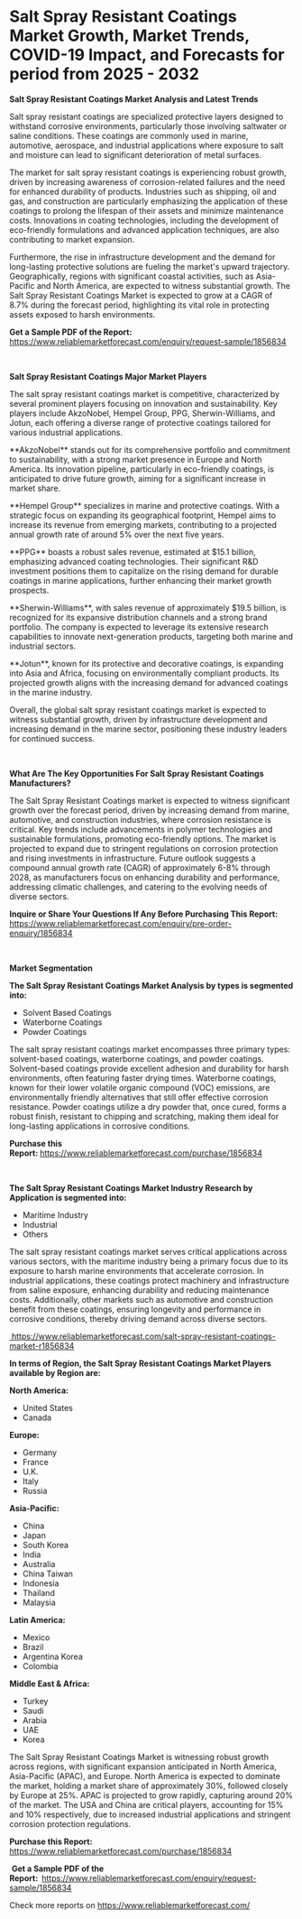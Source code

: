 <p><h1>Salt Spray Resistant Coatings Market Growth, Market Trends, COVID-19 Impact, and Forecasts for period from 2025 - 2032</h1></p><p><strong>Salt Spray Resistant Coatings Market Analysis and Latest Trends</strong></p>
<p><p>Salt spray resistant coatings are specialized protective layers designed to withstand corrosive environments, particularly those involving saltwater or saline conditions. These coatings are commonly used in marine, automotive, aerospace, and industrial applications where exposure to salt and moisture can lead to significant deterioration of metal surfaces.</p><p>The market for salt spray resistant coatings is experiencing robust growth, driven by increasing awareness of corrosion-related failures and the need for enhanced durability of products. Industries such as shipping, oil and gas, and construction are particularly emphasizing the application of these coatings to prolong the lifespan of their assets and minimize maintenance costs. Innovations in coating technologies, including the development of eco-friendly formulations and advanced application techniques, are also contributing to market expansion.</p><p>Furthermore, the rise in infrastructure development and the demand for long-lasting protective solutions are fueling the market's upward trajectory. Geographically, regions with significant coastal activities, such as Asia-Pacific and North America, are expected to witness substantial growth. The Salt Spray Resistant Coatings Market is expected to grow at a CAGR of 8.7% during the forecast period, highlighting its vital role in protecting assets exposed to harsh environments.</p></p>
<p><strong>Get a Sample PDF of the Report:&nbsp;</strong> <a href="https://www.reliablemarketforecast.com/enquiry/request-sample/1856834?utm_campaign=2250&utm_medium=2&utm_source=Github&utm_content=ia&utm_term=30012025&utm_id=salt-spray-resistant-coatings">https://www.reliablemarketforecast.com/enquiry/request-sample/1856834</a></p>
<p>&nbsp;</p>
<p><strong>Salt Spray Resistant Coatings Major Market Players</strong></p>
<p><p>The salt spray resistant coatings market is competitive, characterized by several prominent players focusing on innovation and sustainability. Key players include AkzoNobel, Hempel Group, PPG, Sherwin-Williams, and Jotun, each offering a diverse range of protective coatings tailored for various industrial applications.</p><p>**AkzoNobel** stands out for its comprehensive portfolio and commitment to sustainability, with a strong market presence in Europe and North America. Its innovation pipeline, particularly in eco-friendly coatings, is anticipated to drive future growth, aiming for a significant increase in market share.</p><p>**Hempel Group** specializes in marine and protective coatings. With a strategic focus on expanding its geographical footprint, Hempel aims to increase its revenue from emerging markets, contributing to a projected annual growth rate of around 5% over the next five years.</p><p>**PPG** boasts a robust sales revenue, estimated at $15.1 billion, emphasizing advanced coating technologies. Their significant R&D investment positions them to capitalize on the rising demand for durable coatings in marine applications, further enhancing their market growth prospects.</p><p>**Sherwin-Williams**, with sales revenue of approximately $19.5 billion, is recognized for its expansive distribution channels and a strong brand portfolio. The company is expected to leverage its extensive research capabilities to innovate next-generation products, targeting both marine and industrial sectors.</p><p>**Jotun**, known for its protective and decorative coatings, is expanding into Asia and Africa, focusing on environmentally compliant products. Its projected growth aligns with the increasing demand for advanced coatings in the marine industry.</p><p>Overall, the global salt spray resistant coatings market is expected to witness substantial growth, driven by infrastructure development and increasing demand in the marine sector, positioning these industry leaders for continued success.</p></p>
<p>&nbsp;</p>
<p><strong>What Are The Key Opportunities For Salt Spray Resistant Coatings Manufacturers?</strong></p>
<p><p>The Salt Spray Resistant Coatings market is expected to witness significant growth over the forecast period, driven by increasing demand from marine, automotive, and construction industries, where corrosion resistance is critical. Key trends include advancements in polymer technologies and sustainable formulations, promoting eco-friendly options. The market is projected to expand due to stringent regulations on corrosion protection and rising investments in infrastructure. Future outlook suggests a compound annual growth rate (CAGR) of approximately 6-8% through 2028, as manufacturers focus on enhancing durability and performance, addressing climatic challenges, and catering to the evolving needs of diverse sectors.</p></p>
<p><strong>Inquire or Share Your Questions If Any Before Purchasing This Report:</strong> <a href="https://www.reliablemarketforecast.com/enquiry/pre-order-enquiry/1856834?utm_campaign=2250&utm_medium=2&utm_source=Github&utm_content=ia&utm_term=30012025&utm_id=salt-spray-resistant-coatings">https://www.reliablemarketforecast.com/enquiry/pre-order-enquiry/1856834</a></p>
<p>&nbsp;</p>
<p><strong>Market Segmentation</strong></p>
<p><strong>The Salt Spray Resistant Coatings Market Analysis by types is segmented into:</strong></p>
<p><ul><li>Solvent Based Coatings</li><li>Waterborne Coatings</li><li>Powder Coatings</li></ul></p>
<p><p>The salt spray resistant coatings market encompasses three primary types: solvent-based coatings, waterborne coatings, and powder coatings. Solvent-based coatings provide excellent adhesion and durability for harsh environments, often featuring faster drying times. Waterborne coatings, known for their lower volatile organic compound (VOC) emissions, are environmentally friendly alternatives that still offer effective corrosion resistance. Powder coatings utilize a dry powder that, once cured, forms a robust finish, resistant to chipping and scratching, making them ideal for long-lasting applications in corrosive conditions.</p></p>
<p><strong>Purchase this Report:&nbsp;</strong><a href="https://www.reliablemarketforecast.com/purchase/1856834?utm_campaign=2250&utm_medium=2&utm_source=Github&utm_content=ia&utm_term=30012025&utm_id=salt-spray-resistant-coatings">https://www.reliablemarketforecast.com/purchase/1856834</a></p>
<p>&nbsp;</p>
<p><strong>The Salt Spray Resistant Coatings Market Industry Research by Application is segmented into:</strong></p>
<p><ul><li>Maritime Industry</li><li>Industrial</li><li>Others</li></ul></p>
<p><p>The salt spray resistant coatings market serves critical applications across various sectors, with the maritime industry being a primary focus due to its exposure to harsh marine environments that accelerate corrosion. In industrial applications, these coatings protect machinery and infrastructure from saline exposure, enhancing durability and reducing maintenance costs. Additionally, other markets such as automotive and construction benefit from these coatings, ensuring longevity and performance in corrosive conditions, thereby driving demand across diverse sectors.</p></p>
<p><a href="https://www.reliablemarketforecast.com/salt-spray-resistant-coatings-market-r1856834?utm_campaign=2250&utm_medium=2&utm_source=Github&utm_content=ia&utm_term=30012025&utm_id=salt-spray-resistant-coatings">&nbsp;https://www.reliablemarketforecast.com/salt-spray-resistant-coatings-market-r1856834</a></p>
<p><strong>In terms of Region, the Salt Spray Resistant Coatings Market Players available by Region are:</strong></p>
<p>
    <p> <strong> North America: </strong>
        <ul>
            <li>United States</li>
            <li>Canada</li>
        </ul>
        </p> 
    <p> <strong> Europe: </strong>
        <ul>
            <li>Germany</li>
            <li>France</li>
            <li>U.K.</li>
            <li>Italy</li>
            <li>Russia</li>
        </ul>
        </p> 
    <p> <strong> Asia-Pacific: </strong>
        <ul>
            <li>China</li>
            <li>Japan</li>
            <li>South Korea</li>
            <li>India</li>
            <li>Australia</li>
            <li>China Taiwan</li>
            <li>Indonesia</li>
            <li>Thailand</li>
            <li>Malaysia</li>
        </ul>
        </p> 
    <p> <strong> Latin America: </strong>
        <ul>
            <li>Mexico</li>
            <li>Brazil</li>
            <li>Argentina Korea</li>
            <li>Colombia</li>
        </ul>
        </p> 
    <p> <strong> Middle East & Africa: </strong>
        <ul>
            <li>Turkey</li>
            <li>Saudi</li>
            <li>Arabia</li>
            <li>UAE</li>
            <li>Korea</li>
        </ul>
    </p>
    </p>
<p><p>The Salt Spray Resistant Coatings Market is witnessing robust growth across regions, with significant expansion anticipated in North America, Asia-Pacific (APAC), and Europe. North America is expected to dominate the market, holding a market share of approximately 30%, followed closely by Europe at 25%. APAC is projected to grow rapidly, capturing around 20% of the market. The USA and China are critical players, accounting for 15% and 10% respectively, due to increased industrial applications and stringent corrosion protection regulations.</p></p>
<p><strong>Purchase this Report: </strong><a href="https://www.reliablemarketforecast.com/purchase/1856834?utm_campaign=2250&utm_medium=2&utm_source=Github&utm_content=ia&utm_term=30012025&utm_id=salt-spray-resistant-coatings">https://www.reliablemarketforecast.com/purchase/1856834</a></p>
<p>&nbsp;<strong>Get a Sample PDF of the Report:&nbsp;&nbsp;</strong><a href="https://www.reliablemarketforecast.com/enquiry/request-sample/1856834?utm_campaign=2250&utm_medium=2&utm_source=Github&utm_content=ia&utm_term=30012025&utm_id=salt-spray-resistant-coatings">https://www.reliablemarketforecast.com/enquiry/request-sample/1856834</a></p>
<p><strong></strong></p>
<p>Check more reports on <a href="https://www.reliablemarketforecast.com/?utm_campaign=2250&utm_medium=2&utm_source=Github&utm_content=ia&utm_term=30012025&utm_id=salt-spray-resistant-coatings">https://www.reliablemarketforecast.com/</a></p>
